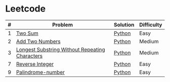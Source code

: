 # Leetcode

| # | Problem | Solution | Difficulty |
|---| ----- | -------- | ---------- |
|1|[Two Sum](./algorithms/001-Easy-twoSum/) | [Python](./algorithms/001-Easy-twoSum/twoSum.py)|Easy|
|2|[Add Two Numbers](./algorithms/002-Medium-addTwoNumbers/) | [Python](./algorithms/002-Medium-addTwoNumbers/addTwoNumbers.py)|Medium|
|3|[Longest Substring Without Repeating Characters](./algorithms/003-Medium-longestSubstringWithoutRepeatingCharacters/) | [Python](./algorithms/003-Medium-longestSubstringWithoutRepeatingCharacters/longestSubstringWithoutRepeatingCharacters.py)|Medium|
|7|[Reverse Integer](./algorithms/007-Easy-reverseInteger/) | [Python](./algorithms/007-Easy-reverseInteger/reverseInteger.py)|Easy|
|9|[Palindrome-number](./algorithms/009-Easy-palidromeNumber/) | [Python](./algorithms/009-Easy-palidromeNumber/palidromeNumber.py)|Easy|
